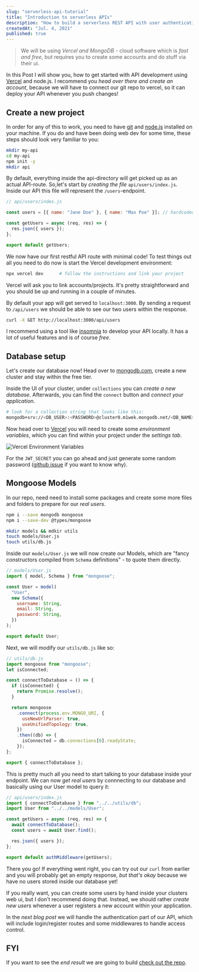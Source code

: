 ```yaml
---
slug: "serverless-api-tutorial"
title: "Introduction to serverless APIs"
description: "How to build a serverless REST API with user authentication and mongoDB Part 1"
createdAt: "Jul. 4, 2021"
published: true
---
```


> We will be using _Vercel and MongoDB_ - cloud software which is _fast and free_, but requires you to create some accounts and do stuff via their ui.

In this Post I will show you, how to get started with API development using <a href="https://vercel.com/" target="_blank" rel="nofollower noreferer">Vercel</a> and node.js.
I recommend you _head over there and create an account_, because we will have to connect our git repo to vercel, so it can deploy your API whenever you push changes!

## Create a new project

In order for any of this to work, you need to have <a href="https://git-scm.com/book/en/v2/Getting-Started-Installing-Git" target="_blank" rel="nofollower noreferer">git</a> and <a href="https://nodejs.org/en/" target="_blank" rel="nofollower noreferer">node.js</a> installed on your machine. If you do and have been doing web dev for some time, these steps should look very familiar to you:

```bash
mkdir my-api
cd my-api
npm init -y
mkdir api
```

By default, everything inside the api-directory will get picked up as an actual API-route. So,let's start by _creating the file_ `api/users/index.js`. Inside our API this file will represent the `/users`-endpoint.

```js
// api/users/index.js

const users = [{ name: "Jane Doe" }, { name: "Max Poe" }]; // hardcoded users for now

const getUsers = async (req, res) => {
  res.json({ users });
};

export default getUsers;
```

We now have our first restful API route with minimal code! To test things out all you need to do now is start the Vercel development environment:

```bash
npx vercel dev      # follow the instructions and link your project
```

Vercel will ask you to link accounts/projects. It's pretty straightforward and you should be up and running in a couple of minutes.

By default your app will get served to `localhost:3000`. By sending a request to `/api/users` we should be able to see our two users within the response.

```bash
curl -X GET http://localhost:3000/api/users
```

I recommend using a tool like <a href="https://insomnia.rest/" target="_blank" rel="nofollower noreferer">insomnia</a> to develop your API locally. It has a lot of useful features and is of course _free_.

## Database setup

Let's create our database now! Head over to <a href="https://www.mongodb.com/" target="_blank" rel="nofollower noreferer">mongodb.com</a>, create a new cluster and stay within the free tier.

Inside the UI of your cluster, under `collections` you can _create a new database_. Afterwards, you can find the `connect` button and _connect your application_.

```bash
# look for a collection string that looks like this:
mongodb+srv://<DB_USER>:<PASSWORD>@cluster0.m1wek.mongodb.net/<DB_NAME>?retryWrites=true&w=majority
```

Now head over to <a href="https://vercel.com/" target="_blank" rel="nofollower noreferer">Vercel</a> you will need to create some _environment variables_, which you can find within your project under the _settings tab_.

![Vercel Environment Variables](images/blog/vercel_env_variables.png)

For the `JWT_SECRET` you can go ahead and just generate some random password (<a href="https://github.com/dwyl/hapi-auth-jwt2/issues/48#issuecomment-109944109" target="_blank" rel="nofollower noreferer">github issue</a> if you want to know why).

## Mongoose Models

In our repo, need need to install some packages and create some more files and folders to prepare for our _real users_.

```bash
npm i --save mongodb mongoose
npm i --save-dev @types/mongoose

mkdir models && mdkir utils
touch models/User.js
touch utils/db.js
```

Inside our `models/User.js` we will now create our Models, which are "fancy constructors compiled from `Schema` definitions" - to quote them directly.

```js
// models/User.js
import { model, Schema } from "mongoose";

const User = model(
  "User",
  new Schema({
    username: String,
    email: String,
    password: String,
  })
);

export default User;
```

Next, we will modify our `utils/db.js` like so:

```js
// utils/db.js
import mongoose from "mongoose";
let isConnected;

const connectToDatabase = () => {
  if (isConnected) {
    return Promise.resolve();
  }

  return mongoose
    .connect(process.env.MONGO_URI, {
      useNewUrlParser: true,
      useUnifiedTopology: true,
    })
    .then((db) => {
      isConnected = db.connections[0].readyState;
    });
};

export { connectToDatabase };
```

This is pretty much all you need to start talking to your database inside your endpoint. We can now _get real users_ by connnecting to our database and basically using our User model to query it:

```js
// api/users/index.js
import { connectToDatabase } from "../../utils/db";
import User from "../../models/User";

const getUsers = async (req, res) => {
  await connectToDatabase();
  const users = await User.find();

  res.json({ users });
};

export default authMiddleware(getUsers);
```

There you go! If everything went right, you can try out our `curl` from earlier and you will probably get an empty response, _but that's okay_ because we have no users stored inside our database yet!

If you really want, you can create some users by hand inside your clusters web ui, but I don't recommend doing that. Instead, we should rather _create new users_ whenever a user registers a new account within your application.

In the _next blog post_ we will handle the authentication part of our API, which will include login/register routes and some middlewares to handle access control.

## FYI

If you want to see the _end result_ we are going to build <a href="https://github.com/DennisSmuda/serverless-sample-api" target="_blank" rel="nofollower noreferer">check out the repo</a>.
